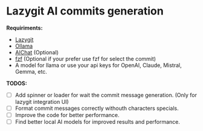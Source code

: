 # Lazygit AI commits generation

**Requiriments:**

- [Lazygit](https://github.com/jesseduffield/lazygit)
- [Ollama](https://ollama.com/)
- [AIChat](https://github.com/sigoden/aichat) (Optional)
- [fzf](https://github.com/junegunn/fzf) (Optional if your prefer use fzf for select the commit)
- A model for llama or use your api keys for OpenAI, Claude, Mistral, Gemma, etc.

**TODOS:**

- [ ] Add spinner or loader for wait the commit message generation. (Only for lazygit integration UI)
- [ ] Format commit messages correctly withouth characters specials.
- [ ] Improve the code for better performance.
- [ ] Find better local AI models for improved results and performance.

